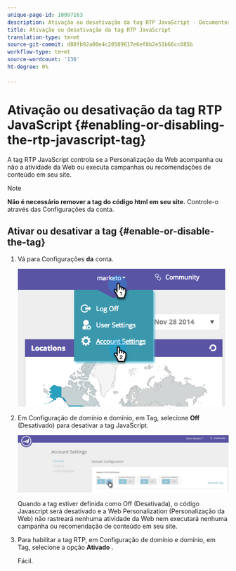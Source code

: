 ```yaml
---
unique-page-id: 10097163
description: Ativação ou desativação da tag RTP JavaScript - Documentos do Marketing - Documentação do produto
title: Ativação ou desativação da tag RTP JavaScript
translation-type: tm+mt
source-git-commit: d88fb92a00e4c20509617e6ef8b2e51b66cc085b
workflow-type: tm+mt
source-wordcount: '136'
ht-degree: 0%

---
```



# Ativação ou desativação da tag RTP JavaScript {#enabling-or-disabling-the-rtp-javascript-tag}

A tag RTP JavaScript controla se a Personalização da Web acompanha ou não a atividade da Web ou executa campanhas ou recomendações de conteúdo em seu site.

>[!NOTE]
>
>**Não é necessário remover a tag do código html em seu site.** Controle-o através das Configurações da conta.

## Ativar ou desativar a tag {#enable-or-disable-the-tag}

1. Vá para Configurações **da** conta.

   ![](assets/image2014-12-1-23-3a3-3a12.png)

1. Em Configuração de domínio e domínio, em Tag, selecione **Off** (Desativado) para desativar a tag JavaScript.

   ![](assets/account-settings-domain-tag.jpg)

   Quando a tag estiver definida como Off (Desativada), o código Javascript será desativado e a Web Personalization (Personalização da Web) não rastreará nenhuma atividade da Web nem executará nenhuma campanha ou recomendação de conteúdo em seu site.

1. Para habilitar a tag RTP, em Configuração de domínio e domínio, em Tag, selecione a opção **Ativado** .

   Fácil.

